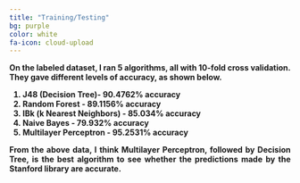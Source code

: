 ```yaml
---
title: "Training/Testing"
bg: purple
color: white
fa-icon: cloud-upload
---
```


<p align="justify">
	<strong>
		On the labeled dataset, I ran 5 algorithms, all with 10-fold cross validation. They gave different levels of accuracy, as shown below.
		<ol>
		<li>J48 (Decision Tree)- 90.4762% accuracy</li>
		<li>Random Forest - 89.1156% accuracy</li>
		<li>IBk (k Nearest Neighbors) - 85.034% accuracy</li>
		<li>Naive Bayes - 79.932% accuracy</li>
		<li>Multilayer Perceptron - 95.2531% accuracy</li>
	</ol>
	</p>
<p align="justify">
	<strong>
	From the above data, I think Multilayer Perceptron, followed by Decision Tree, is the best algorithm to see whether the predictions made by the Stanford library are accurate.
</strong>
</p>